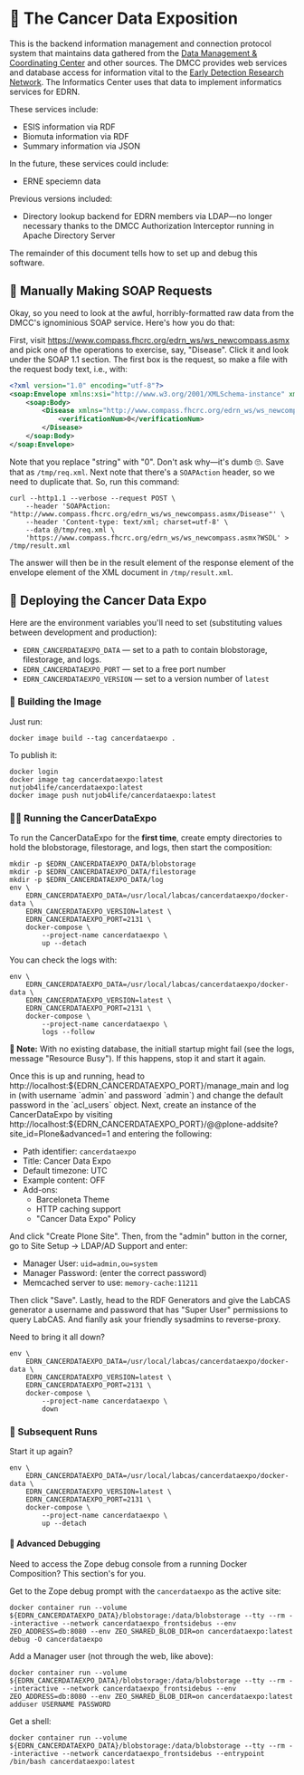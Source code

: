 # 🎪 The Cancer Data Exposition


This is the backend information management and connection protocol system that maintains data gathered from the [Data Management & Coordinating Center](https://tinyurl.com/ybkp7c7z) and other sources.  The DMCC provides web services and database access for information vital to the [Early Detection Research Network](https://edrn.nci.nih.gov/).  The Informatics Center uses that data to implement informatics services for EDRN.

These services include:

- ESIS information via RDF
- Biomuta information via RDF
- Summary information via JSON

In the future, these services could include:

- ERNE speciemn data

Previous versions included:

- Directory lookup backend for EDRN members via LDAP—no longer necessary
  thanks to the DMCC Authorization Interceptor running in Apache Directory
  Server

The remainder of this document tells how to set up and debug this software.


## 🐛 Manually Making SOAP Requests

Okay, so you need to look at the awful, horribly-formatted raw data from the DMCC's ignominious SOAP service. Here's how you do that:

First, visit https://www.compass.fhcrc.org/edrn_ws/ws_newcompass.asmx and pick one of the operations to exercise, say, "Disease". Click it and look under the SOAP 1.1 section. The first box is the request, so make a file with the request body text, i.e., with:

```xml
<?xml version="1.0" encoding="utf-8"?>
<soap:Envelope xmlns:xsi="http://www.w3.org/2001/XMLSchema-instance" xmlns:xsd="http://www.w3.org/2001/XMLSchema" xmlns:soap="http://schemas.xmlsoap.org/soap/envelope/">
    <soap:Body>
        <Disease xmlns="http://www.compass.fhcrc.org/edrn_ws/ws_newcompass.asmx">
            <verificationNum>0</verificationNum>
        </Disease>
    </soap:Body>
</soap:Envelope>
```

Note that you replace "string" with "0". Don't ask why—it's dumb 🙄. Save that as `/tmp/req.xml`. Next note that there's a `SOAPAction` header, so we need to duplicate that. So, run this command:

```console
curl --http1.1 --verbose --request POST \
    --header 'SOAPAction: "http://www.compass.fhcrc.org/edrn_ws/ws_newcompass.asmx/Disease"' \
    --header 'Content-type: text/xml; charset=utf-8' \
    --data @/tmp/req.xml \
    'https://www.compass.fhcrc.org/edrn_ws/ws_newcompass.asmx?WSDL' > /tmp/result.xml
```

The answer will then be in the result element of the response element of the envelope element of the XML document in `/tmp/result.xml`.


## 🚀 Deploying the Cancer Data Expo

Here are the environment variables you'll need to set (substituting values between development and production):

-   `EDRN_CANCERDATAEXPO_DATA` — set to a path to contain blobstorage, filestorage, and logs.
-   `EDRN_CANCERDATAEXPO_PORT` — set to a free port number
-   `EDRN_CANCERDATAEXPO_VERSION` — set to a version number of `latest`


### 🧱 Building the Image

Just run:

    docker image build --tag cancerdataexpo .

To publish it:

    docker login
    docker image tag cancerdataexpo:latest nutjob4life/cancerdataexpo:latest
    docker image push nutjob4life/cancerdataexpo:latest


### 🏃‍♀️ Running the CancerDataExpo

To run the CancerDataExpo for the **first time**, create empty directories to hold the blobstorage, filestorage, and logs, then start the composition:

    mkdir -p $EDRN_CANCERDATAEXPO_DATA/blobstorage
    mkdir -p $EDRN_CANCERDATAEXPO_DATA/filestorage
    mkdir -p $EDRN_CANCERDATAEXPO_DATA/log
    env \
        EDRN_CANCERDATAEXPO_DATA=/usr/local/labcas/cancerdataexpo/docker-data \
        EDRN_CANCERDATAEXPO_VERSION=latest \
        EDRN_CANCERDATAEXPO_PORT=2131 \
        docker-compose \
            --project-name cancerdataexpo \
            up --detach

You can check the logs with:

    env \
        EDRN_CANCERDATAEXPO_DATA=/usr/local/labcas/cancerdataexpo/docker-data \
        EDRN_CANCERDATAEXPO_VERSION=latest \
        EDRN_CANCERDATAEXPO_PORT=2131 \
        docker-compose \
            --project-name cancerdataexpo \
            logs --follow

**📝 Note:** With no existing database, the initiall startup might fail (see the logs, message "Resource Busy"). If this happens, stop it and start it again.


Once this is up and running, head to http://localhost:${EDRN_CANCERDATAEXPO_PORT}/manage_main and log in (with username `admin` and password `admin`) and change the default password in the `acl_users` object. Next, create an instance of the CancerDataExpo by visiting http://localhost:${EDRN_CANCERDATAEXPO_PORT}/@@plone-addsite?site_id=Plone&advanced=1 and entering the following:

-   Path identifier: `cancerdataexpo`
-   Title: Cancer Data Expo
-   Default timezone: UTC
-   Example content: OFF
-   Add-ons:
    -   Barceloneta Theme
    -   HTTP caching support
    -   "Cancer Data Expo" Policy

And click "Create Plone Site". Then, from the "admin" button in the corner, go to Site Setup → LDAP/AD Support and enter:

-   Manager User: `uid=admin,ou=system`
-   Manager Password: (enter the correct password)
-   Memcached server to use: `memory-cache:11211`

Then click "Save". Lastly, head to the RDF Generators and give the LabCAS generator a username and password that has "Super User" permissions to query LabCAS. And fianlly ask your friendly sysadmins to reverse-proxy.

Need to bring it all down?

    env \
        EDRN_CANCERDATAEXPO_DATA=/usr/local/labcas/cancerdataexpo/docker-data \
        EDRN_CANCERDATAEXPO_VERSION=latest \
        EDRN_CANCERDATAEXPO_PORT=2131 \
        docker-compose \
            --project-name cancerdataexpo \
            down

### 🎽 Subsequent Runs

Start it up again?

    env \
        EDRN_CANCERDATAEXPO_DATA=/usr/local/labcas/cancerdataexpo/docker-data \
        EDRN_CANCERDATAEXPO_VERSION=latest \
        EDRN_CANCERDATAEXPO_PORT=2131 \
        docker-compose \
            --project-name cancerdataexpo \
            up --detach


#### 🐛 Advanced Debugging

Need to access the Zope debug console from a running Docker Composition? This section's for you.

Get to the Zope debug prompt with the `cancerdataexpo` as the active site:

    docker container run --volume ${EDRN_CANCERDATAEXPO_DATA}/blobstorage:/data/blobstorage --tty --rm --interactive --network cancerdataexpo_frontsidebus --env ZEO_ADDRESS=db:8080 --env ZEO_SHARED_BLOB_DIR=on cancerdataexpo:latest debug -O cancerdataexpo

Add a Manager user (not through the web, like above):

    docker container run --volume ${EDRN_CANCERDATAEXPO_DATA}/blobstorage:/data/blobstorage --tty --rm --interactive --network cancerdataexpo_frontsidebus --env ZEO_ADDRESS=db:8080 --env ZEO_SHARED_BLOB_DIR=on cancerdataexpo:latest adduser USERNAME PASSWORD


Get a shell:

    docker container run --volume ${EDRN_CANCERDATAEXPO_DATA}/blobstorage:/data/blobstorage --tty --rm --interactive --network cancerdataexpo_frontsidebus --entrypoint /bin/bash cancerdataexpo:latest


